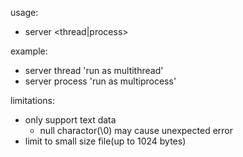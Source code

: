 usage: 
- server <thread|process>

example:
- server thread   'run as multithread'
- server process  'run as multiprocess'

limitations:

- only support text data
  - null charactor(\0) may cause unexpected error 
- limit to small size file(up to 1024 bytes)
